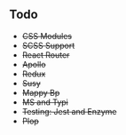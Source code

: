 ## Todo

- <del>CSS Modules</del>
- <del>SCSS Support</del>
- <del>React Router</del>
- <del>Apollo</del>
- <del>Redux</del>
- <del>Susy</del>
- <del>Mappy Bp</del>
- <del>MS and Typi</del>
- <del>Testing: Jest and Enzyme</del>
- <del>Plop</del>